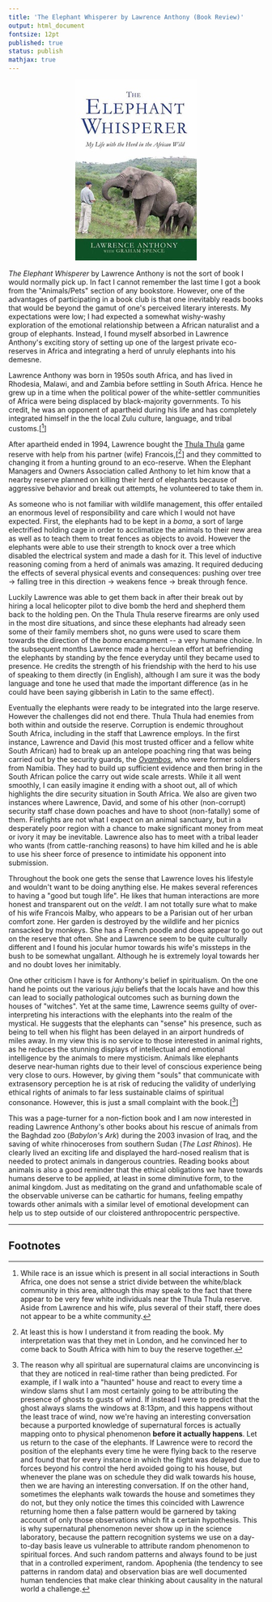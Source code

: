 ```yaml
---
title: 'The Elephant Whisperer by Lawrence Anthony (Book Review)'
output: html_document
fontsize: 12pt
published: true
status: publish
mathjax: true
---
```


<p align="center">
<img src="/figures/elephant_whisperer.jpg">
</p>

*The Elephant Whisperer* by Lawrence Anthony is not the sort of book I would normally pick up. In fact I cannot remember the last time I got a book from the "Animals/Pets" section of any bookstore. However, one of the advantages of participating in a book club is that one inevitably reads books that would be beyond the gamut of one's perceived literary interests. My expectations were low; I had expected a somewhat wishy-washy exploration of the emotional relationship between a African naturalist and a group of elephants. Instead, I found myself absorbed in Lawrence Anthony's exciting story of setting up one of the largest private eco-reserves in Africa and integrating a herd of unruly elephants into his demesne. 

Lawrence Anthony was born in 1950s south Africa, and has lived in Rhodesia, Malawi, and and Zambia before settling in South Africa. Hence he grew up in a time when the political power of the white-settler communities of Africa were being displaced by black-majority governments. To his credit, he was an opponent of apartheid during his life and has completely integrated himself in the the local Zulu culture, language, and tribal customs.[[^1]]

After apartheid ended in 1994, Lawrence bought the [Thula Thula](https://en.wikipedia.org/wiki/Thula_Thula) game reserve with help from his partner (wife) Francois,[[^2]] and they committed to changing it from a hunting ground to an eco-reserve. When the Elephant Managers and Owners Association called Anthony to let him know that a nearby reserve planned on killing their herd of elephants because of aggressive behavior and break out attempts, he volunteered to take them in. 

As someone who is not familiar with wildlife management, this offer entailed an enormous level of responsibility and care which I would not have expected. First, the elephants had to be kept in a *boma*, a sort of large electrified holding cage in order to acclimatize the animals to their new area as well as to teach them to treat fences as objects to avoid. However the elephants were able to use their strength to knock over a tree which disabled the electrical system and made a dash for it. This level of inductive reasoning coming from a herd of animals was amazing. It required deducing the effects of several physical events and consequences: pushing over tree -> falling tree in this direction -> weakens fence -> break through fence. 

Luckily Lawrence was able to get them back in after their break out by hiring a local helicopter pilot to dive bomb the herd and shepherd them back to the holding pen. On the Thula Thula reserve firearms are only used in the most dire situations, and since these elephants had already seen some of their family members shot, no guns were used to scare them towards the direction of the *boma* encampment -- a very humane choice. In the subsequent months Lawrence made a herculean effort at befriending the elephants by standing by the fence everyday until they became used to presence. He credits the strength of his friendship with the herd to his use of speaking to them directly (in English), although I am sure it was the body language and tone he used that made the important difference (as in he could have been saying gibberish in Latin to the same effect).

Eventually the elephants were ready to be integrated into the large reserve. However the challenges did not end there. Thula Thula had enemies from both within and outside the reserve. Corruption is endemic throughout South Africa, including in the staff that Lawrence employs. In the first instance, Lawrence and David (his most trusted officer and a fellow white South African) had to break up an antelope poaching ring that was being carried out by the security guards, the [*Ovambos*](https://en.wikipedia.org/wiki/Koevoet), who were former soldiers from Namibia. They had to build up sufficient evidence and then bring in the South African police the carry out wide scale arrests. While it all went smoothly, I can easily imagine it ending with a shoot out, all of which highlights the dire security situation in South Africa. We also are given two instances where Lawrence, David, and some of his other (non-corrupt) security staff chase down poaches and have to shoot (non-fatally) some of them. Firefights are not what I expect on an animal sanctuary, but in a desperately poor region with a chance to make significant money from meat or ivory it may be inevitable. Lawrence also has to meet with a tribal leader who wants (from cattle-ranching reasons) to have him killed and he is able to use his sheer force of presence to intimidate his opponent into submission.

Throughout the book one gets the sense that Lawrence loves his lifestyle and wouldn't want to be doing anything else. He makes several references to having a "good but tough life". He likes that human interactions are more honest and transparent out on the *veldt*. I am not totally sure what to make of his wife Francois Malby, who appears to be a Parisian out of her urban comfort zone. Her garden is destroyed by the wildlife and her picnics ransacked by monkeys. She has a French poodle and does appear to go out on the reserve that often. She and Lawrence seem to be quite culturally different and I found his jocular humor towards his wife's missteps in the bush to be somewhat ungallant. Although he is extremely loyal towards her and no doubt loves her inimitably. 

One other criticism I have is for Anthony's belief in spiritualism. On the one hand he points out the various *juju* beliefs that the locals have and how this can lead to socially pathological outcomes such as burning down the houses of "witches". Yet at the same time, Lawrence seems guilty of over-interpreting his interactions with the elephants into the realm of the mystical. He suggests that the elephants can "sense" his presence, such as being to tell when his flight has been delayed in an airport hundreds of miles away. In my view this is no service to those interested in animal rights, as he reduces the stunning displays of intellectual and emotional intelligence by the animals to mere mysticism. Animals like elephants deserve near-human rights due to their level of conscious experience being very close to ours. However, by giving them "souls" that communicate with extrasensory perception he is at risk of reducing the validity of underlying ethical rights of animals to far less sustainable claims of spiritual consonance. However, this is just a small complaint with the book.[[^3]]

This was a page-turner for a non-fiction book and I am now interested in reading Lawrence Anthony's other books about his rescue of animals from the Baghdad zoo (*Babylon's Ark*) during the 2003 invasion of Iraq, and the saving of white rhinoceroses from southern Sudan (*The Last Rhinos*). He clearly lived an exciting life and displayed the hard-nosed realism that is needed to protect animals in dangerous countries. Reading books about animals is also a good reminder that the ethical obligations we have towards humans deserve to be applied, at least in some diminutive form, to the animal kingdom. Just as meditating on the grand and unfathomable scale of the observable universe can be cathartic for humans, feeling empathy towards other animals with a similar level of emotional development can help us to step outside of our cloistered  anthropocentric perspective. 

* * *

## Footnotes

[^1]: While race is an issue which is present in all social interactions in South Africa, one does not sense a strict divide between the white/black community in this area, although this may speak to the fact that there appear to be very few white individuals near the Thula Thula reserve. Aside from Lawrence and his wife, plus several of their staff, there does not appear to be a white community.

[^2]: At least this is how I understand it from reading the book. My interpretation was that they met in London, and he convinced her to come back to South Africa with him to buy the reserve together.

[^3]: The reason why all spiritual are supernatural claims are unconvincing is that they are noticed in real-time rather than being predicted. For example, if I walk into a "haunted" house and react to every time a window slams shut I am most certainly going to be attributing the presence of ghosts to gusts of wind. If instead I were to predict that the ghost always slams the windows at 8:13pm, and this happens without the least trace of wind, now we're having an interesting conversation because a purported knowledge of supernatural forces is actually mapping onto to physical phenomenon **before it actually happens**. Let us return to the case of the elephants. If Lawrence were to record the position of the elephants every time he were flying back to the reserve and found that for every instance in which the flight was delayed due to forces beyond his control the herd avoided going to his house, but whenever the plane was on schedule they did walk towards his house, then we are having an interesting conversation. If on the other hand, sometimes the elephants walk towards the house and sometimes they do not, but they only notice the times this coincided with Lawrence returning home then a false pattern would be garnered by taking account of only those observations which fit a certain hypothesis. This is why supernatural phenomenon never show up in the science laboratory, because the pattern recognition systems we use on a day-to-day basis leave us vulnerable to attribute random phenomenon to spiritual forces. And such random patterns and always found to be just that in a controlled experiment, random. Apophenia (the tendency to see patterns in random data) and observation bias are well documented human tendencies that make clear thinking about causality in the natural world a challenge.
